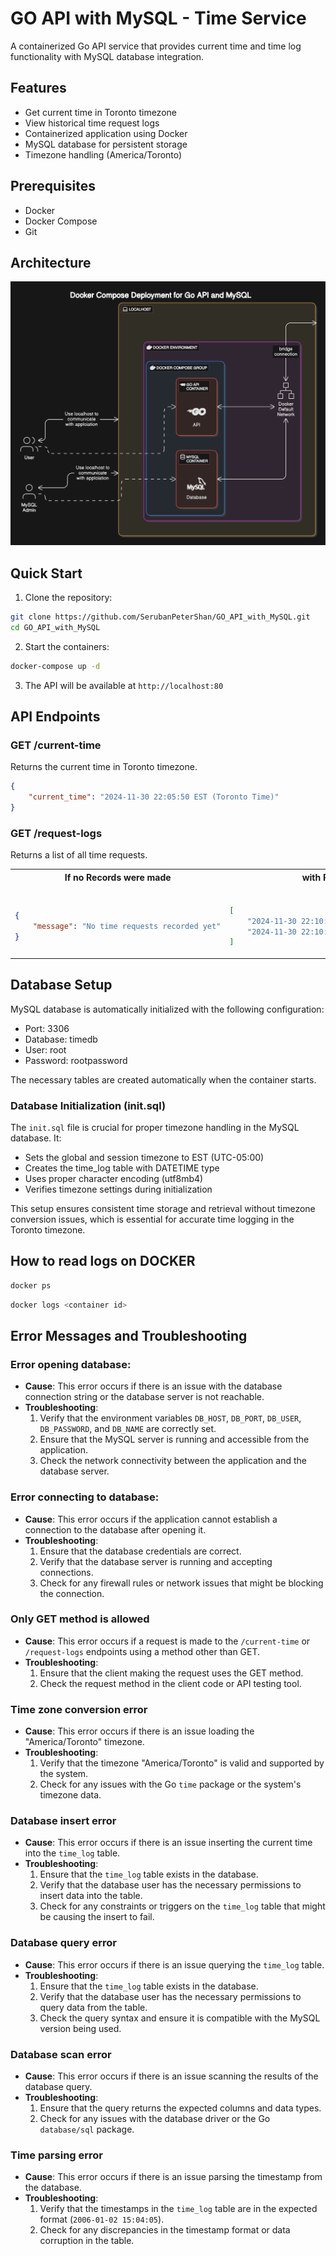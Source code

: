 # GO API with MySQL - Time Service

A containerized Go API service that provides current time and time log functionality with MySQL database integration.

## Features

- Get current time in Toronto timezone
- View historical time request logs
- Containerized application using Docker
- MySQL database for persistent storage
- Timezone handling (America/Toronto)

## Prerequisites

- Docker
- Docker Compose
- Git

## Architecture

![Application Architecture](Architecture%20API.svg)

## Quick Start

1. Clone the repository:

```bash
git clone https://github.com/SerubanPeterShan/GO_API_with_MySQL.git
cd GO_API_with_MySQL
```

2. Start the containers:

```bash
docker-compose up -d
```

3. The API will be available at `http://localhost:80`

## API Endpoints

### GET /current-time

Returns the current time in Toronto timezone.

```json
{
    "current_time": "2024-11-30 22:05:50 EST (Toronto Time)"
}
```

### GET /request-logs

Returns a list of all time requests.
<table>
<tr>
<th>If no Records were made</th>
<th>with Records</th>
</tr>
<tr>
<td>
  
```json

{
    "message": "No time requests recorded yet"
}

```
  
</td>
<td>

```json

[
    "2024-11-30 22:10:11 EST (Toronto Time)",
    "2024-11-30 22:10:09 EST (Toronto Time)"
]

```

</td>
</tr>
</table>

## Database Setup

MySQL database is automatically initialized with the following configuration:

- Port: 3306
- Database: timedb
- User: root
- Password: rootpassword

The necessary tables are created automatically when the container starts.

### Database Initialization (init.sql)

The `init.sql` file is crucial for proper timezone handling in the MySQL database. It:

- Sets the global and session timezone to EST (UTC-05:00)
- Creates the time_log table with DATETIME type
- Uses proper character encoding (utf8mb4)
- Verifies timezone settings during initialization

This setup ensures consistent time storage and retrieval without timezone conversion issues, which is essential for accurate time logging in the Toronto timezone.

## How to read logs on DOCKER

```bash
docker ps
```

```bash
docker logs <container id>
```

## Error Messages and Troubleshooting

### Error opening database:

- **Cause**: This error occurs if there is an issue with the database connection string or the database server is not reachable.
- **Troubleshooting**:
  1. Verify that the environment variables `DB_HOST`, `DB_PORT`, `DB_USER`, `DB_PASSWORD`, and `DB_NAME` are correctly set.
  2. Ensure that the MySQL server is running and accessible from the application.
  3. Check the network connectivity between the application and the database server.

### Error connecting to database:

- **Cause**: This error occurs if the application cannot establish a connection to the database after opening it.
- **Troubleshooting**:
  1. Ensure that the database credentials are correct.
  2. Verify that the database server is running and accepting connections.
  3. Check for any firewall rules or network issues that might be blocking the connection.

### Only GET method is allowed

- **Cause**: This error occurs if a request is made to the `/current-time` or `/request-logs` endpoints using a method other than GET.
- **Troubleshooting**:
  1. Ensure that the client making the request uses the GET method.
  2. Check the request method in the client code or API testing tool.

### Time zone conversion error

- **Cause**: This error occurs if there is an issue loading the "America/Toronto" timezone.
- **Troubleshooting**:
  1. Verify that the timezone "America/Toronto" is valid and supported by the system.
  2. Check for any issues with the Go `time` package or the system's timezone data.

### Database insert error

- **Cause**: This error occurs if there is an issue inserting the current time into the `time_log` table.
- **Troubleshooting**:
  1. Ensure that the `time_log` table exists in the database.
  2. Verify that the database user has the necessary permissions to insert data into the table.
  3. Check for any constraints or triggers on the `time_log` table that might be causing the insert to fail.

### Database query error

- **Cause**: This error occurs if there is an issue querying the `time_log` table.
- **Troubleshooting**:
  1. Ensure that the `time_log` table exists in the database.
  2. Verify that the database user has the necessary permissions to query data from the table.
  3. Check the query syntax and ensure it is compatible with the MySQL version being used.

### Database scan error

- **Cause**: This error occurs if there is an issue scanning the results of the database query.
- **Troubleshooting**:
  1. Ensure that the query returns the expected columns and data types.
  2. Check for any issues with the database driver or the Go `database/sql` package.

### Time parsing error

- **Cause**: This error occurs if there is an issue parsing the timestamp from the database.
- **Troubleshooting**:
  1. Verify that the timestamps in the `time_log` table are in the expected format (`2006-01-02 15:04:05`).
  2. Check for any discrepancies in the timestamp format or data corruption in the table.